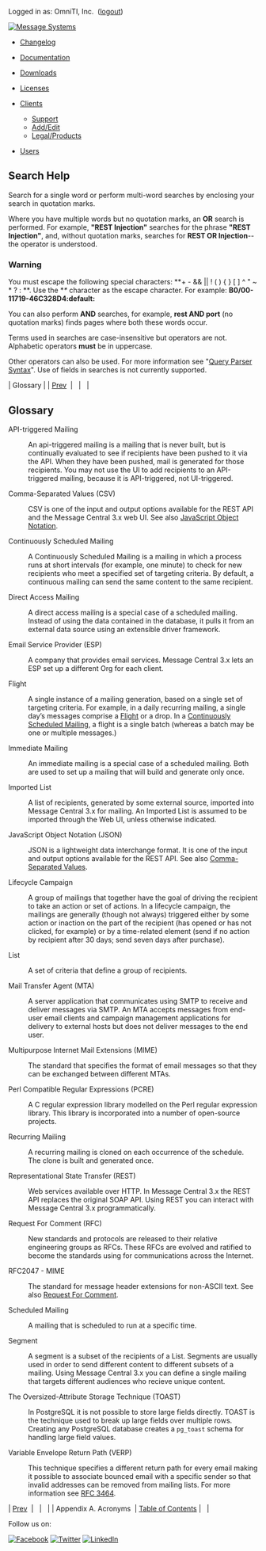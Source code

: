 Logged in as: OmniTI, Inc.  ([logout](https://support.messagesystems.com/logout.php))

[![Message Systems](https://support.messagesystems.com/images/ms-white205.png)](https://support.messagesystems.com/start.php) 

*   [Changelog](https://support.messagesystems.com/start.php?show=changelog)
*   [Documentation](https://support.messagesystems.com/docs/)
*   [Downloads](https://support.messagesystems.com/start.php)

*   [Licenses](https://support.messagesystems.com/license_summary.php)
*   <a href="">Clients</a>
    *   [Support](https://support.messagesystems.com/cs.php)
    *   [Add/Edit](https://support.messagesystems.com/edit_client.php)
    *   [Legal/Products](https://support.messagesystems.com/edit_products.php)
*   [Users](https://support.messagesystems.com/edit_customer.php)

## Search Help

Search for a single word or perform multi-word searches by enclosing your search in quotation marks.

Where you have multiple words but no quotation marks, an **OR** search is performed. For example, **"REST Injection"** searches for the phrase **"REST Injection"**, and, without quotation marks, searches for **REST OR Injection**--the operator is understood.

### Warning

You must escape the following special characters: **+ - && || ! ( ) { } [ ] ^ " ~ * ? : \**. Use the **\** character as the escape character. For example: **B0/00-11719-46C328D4\:default\:**

You can also perform **AND** searches, for example, **rest AND port** (no quotation marks) finds pages where both these words occur.

Terms used in searches are case-insensitive but operators are not. Alphabetic operators **must** be in uppercase.

Other operators can also be used. For more information see "[Query Parser Syntax](https://lucene.apache.org/core/old_versioned_docs/versions/3_0_0/queryparsersyntax.html)". Use of fields in searches is not currently supported.

| Glossary |
| [Prev](acronyms.php)  |   |   |

## Glossary

<dl>

<dt><a name="mc3.gloss.api.triggered"></a>API-triggered Mailing</dt>

<dd class="glossdef">

An api-triggered mailing is a mailing that is never built, but is continually evaluated to see if recipients have been pushed to it via the API. When they have been pushed, mail is generated for those recipients. You may not use the UI to add recipients to an API-triggered mailing, because it is API-triggered, not UI-triggered.

</dd>

<dt><a name="mc3.gloss.csv"></a>Comma-Separated Values (CSV)</dt>

<dd class="glossdef">

CSV is one of the input and output options available for the REST API and the Message Central 3.x web UI. See also [JavaScript Object Notation](mc3-glossary.php#mc3.gloss.json "JavaScript Object Notation").

</dd>

<dt><a name="mc3.gloss.continuous"></a>Continuously Scheduled Mailing</dt>

<dd class="glossdef">

A Continuously Scheduled Mailing is a mailing in which a process runs at short intervals (for example, one minute) to check for new recipients who meet a specified set of targeting criteria. By default, a continuous mailing can send the same content to the same recipient.

</dd>

<dt><a name="mc3.gloss.direct.access"></a>Direct Access Mailing</dt>

<dd class="glossdef">

A direct access mailing is a special case of a scheduled mailing. Instead of using the data contained in the database, it pulls it from an external data source using an extensible driver framework.

</dd>

<dt><a name="mc3.gloss.esp"></a>Email Service Provider (ESP)</dt>

<dd class="glossdef">

A company that provides email services. Message Central 3.x lets an ESP set up a different Org for each client.

</dd>

<dt><a name="mc3.gloss.flight"></a>Flight</dt>

<dd class="glossdef">

A single instance of a mailing generation, based on a single set of targeting criteria. For example, in a daily recurring mailing, a single day’s messages comprise a [Flight](mc3-glossary.php#mc3.gloss.flight "Flight") or a drop. In a [Continuously Scheduled Mailing](mc3-glossary.php#mc3.gloss.continuous "Continuously Scheduled Mailing"), a flight is a single batch (whereas a batch may be one or multiple messages.)

</dd>

<dt><a name="mc3.gloss.immediate"></a>Immediate Mailing</dt>

<dd class="glossdef">

An immediate mailing is a special case of a scheduled mailing. Both are used to set up a mailing that will build and generate only once.

</dd>

<dt><a name="mc3.gloss.imported.list"></a>Imported List</dt>

<dd class="glossdef">

A list of recipients, generated by some external source, imported into Message Central 3.x for mailing. An Imported List is assumed to be imported through the Web UI, unless otherwise indicated.

</dd>

<dt><a name="mc3.gloss.json"></a>JavaScript Object Notation (JSON)</dt>

<dd class="glossdef">

JSON is a lightweight data interchange format. It is one of the input and output options available for the REST API. See also [Comma-Separated Values](mc3-glossary.php#mc3.gloss.csv "Comma-Separated Values").

</dd>

<dt><a name="mc3.gloss.lifecycle.campaign"></a>Lifecycle Campaign</dt>

<dd class="glossdef">

A group of mailings that together have the goal of driving the recipient to take an action or set of actions. In a lifecycle campaign, the mailings are generally (though not always) triggered either by some action or inaction on the part of the recipient (has opened or has not clicked, for example) or by a time-related element (send if no action by recipient after 30 days; send seven days after purchase).

</dd>

<dt><a name="mc3.gloss.list"></a>List</dt>

<dd class="glossdef">

A set of criteria that define a group of recipients.

</dd>

<dt><a name="mc3.gloss.mta"></a>Mail Transfer Agent (MTA)</dt>

<dd class="glossdef">

A server application that communicates using SMTP to receive and deliver messages via SMTP. An MTA accepts messages from end-user email clients and campaign management applications for delivery to external hosts but does not deliver messages to the end user.

</dd>

<dt><a name="mc3.gloss.mime"></a>Multipurpose Internet Mail Extensions (MIME)</dt>

<dd class="glossdef">

The standard that specifies the format of email messages so that they can be exchanged between different MTAs.

</dd>

<dt><a name="mc3.gloss.prce"></a>Perl Compatible Regular Expressions (PCRE)</dt>

<dd class="glossdef">

A C regular expression library modelled on the Perl regular expression library. This library is incorporated into a number of open-source projects.

</dd>

<dt><a name="mc3.gloss.recurring"></a>Recurring Mailing</dt>

<dd class="glossdef">

A recurring mailing is cloned on each occurrence of the schedule. The clone is built and generated once.

</dd>

<dt><a name="mc3.gloss.rest"></a>Representational State Transfer (REST)</dt>

<dd class="glossdef">

Web services available over HTTP. In Message Central 3.x the REST API replaces the original SOAP API. Using REST you can interact with Message Central 3.x programmatically.

</dd>

<dt><a name="mc3.gloss.rfc"></a>Request For Comment (RFC)</dt>

<dd class="glossdef">

New standards and protocols are released to their relative engineering groups as RFCs. These RFCs are evolved and ratified to become the standards using for communications across the Internet.

</dd>

<dt><a name="mc3.gloss.rfc2047"></a>RFC2047 - MIME</dt>

<dd class="glossdef">

The standard for message header extensions for non-ASCII text. See also [Request For Comment](mc3-glossary.php#mc3.gloss.rfc "Request For Comment").

</dd>

<dt><a name="mc3.gloss.scheduled"></a>Scheduled Mailing</dt>

<dd class="glossdef">

A mailing that is scheduled to run at a specific time.

</dd>

<dt><a name="mc3.gloss.segment"></a>Segment</dt>

<dd class="glossdef">

A segment is a subset of the recipients of a List. Segments are usually used in order to send different content to different subsets of a mailing. Using Message Central 3.x you can define a single mailing that targets different audiences who recieve unique content.

</dd>

<dt><a name="mc3.gloss.toast"></a>The Oversized-Attribute Storage Technique (TOAST)</dt>

<dd class="glossdef">

In PostgreSQL it is not possible to store large fields directly. TOAST is the technique used to break up large fields over multiple rows. Creating any PostgreSQL database creates a `pg_toast` schema for handling large field values.

</dd>

<dt><a name="mc3.gloss.verp"></a>Variable Envelope Return Path (VERP)</dt>

<dd class="glossdef">

This technique specifies a different return path for every email making it possible to associate bounced email with a specific sender so that invalid addresses can be removed from mailing lists. For more information see [RFC 3464](http://tools.ietf.org/html/rfc3464).

</dd>

</dl>

| [Prev](acronyms.php)  |   |   |
| Appendix A. Acronyms  | [Table of Contents](index.php) |   |

Follow us on:

[![Facebook](https://support.messagesystems.com/images/icon-facebook.png)](http://www.facebook.com/messagesystems) [![Twitter](https://support.messagesystems.com/images/icon-twitter.png)](http://twitter.com/#!/MessageSystems) [![LinkedIn](https://support.messagesystems.com/images/icon-linkedin.png)](http://www.linkedin.com/company/message-systems)